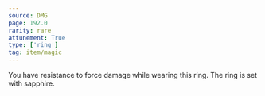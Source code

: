 ```yaml
---
source: DMG
page: 192.0
rarity: rare
attunement: True
type: ['ring']
tag: item/magic
---
```


You have resistance to force damage while wearing this ring. The ring is set with sapphire.


